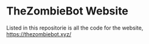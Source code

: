 # TheZombieBot Website
Listed in this repositorie is all the code for the website, https://thezombiebot.xyz/
